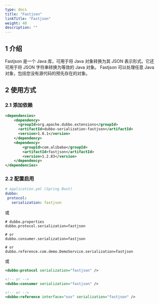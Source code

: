 ```yaml
---
type: docs
title: "Fastjson"
linkTitle: "Fastjson"
weight: 40
description: ""
---
```


## 1 介绍

Fastjson 是一个 Java 库，可用于将 Java 对象转换为其 JSON 表示形式。它还可用于将 JSON 字符串转换为等效的 Java 对象。 Fastjson 可以处理任意 Java 对象，包括您没有源代码的预先存在的对象。

## 2 使用方式

### 2.1 添加依赖

```xml
<dependencies>
    <dependency>
      <groupId>org.apache.dubbo.extensions</groupId>
      <artifactId>dubbo-serialization-fastjson</artifactId>
      <version>1.0.1</version>
    </dependency>
    <dependency>
        <groupId>com.alibaba</groupId>
        <artifactId>fastjson</artifactId>
        <version>1.2.83</version>
    </dependency>
</dependencies>
```

### 2.2 配置启用


```yaml
# application.yml (Spring Boot)
dubbo:
 protocol:
   serialization: fastjson
```
或
```properties
# dubbo.properties
dubbo.protocol.serialization=fastjson

# or
dubbo.consumer.serialization=fastjson

# or
dubbo.reference.com.demo.DemoService.serialization=fastjson
```
或
```xml
<dubbo:protocol serialization="fastjson" />

<!-- or -->
<dubbo:consumer serialization="fastjson" />

<!-- or -->
<dubbo:reference interface="xxx" serialization="fastjson" />
```